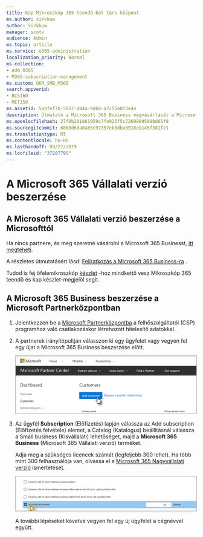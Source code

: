 ```yaml
---
title: Kap Mikroszkóp 365 teendő-ból társ központ
ms.author: sirkkuw
author: Sirkkuw
manager: scotv
audience: Admin
ms.topic: article
ms.service: o365-administration
localization_priority: Normal
ms.collection:
- Adm_O365
- M365-subscription-management
ms.custom: OKR_SMB_M365
search.appverid:
- BCS160
- MET150
ms.assetid: 5abfef7b-5957-484a-b06b-a7c55e013e44
description: Útmutató a Microsoft 365 Business megvásárlását a Microsoft Partnerközpontból.
ms.openlocfilehash: 27f0b291861959c7fe925f5c72698895999d65f8
ms.sourcegitcommit: 6003d6da0a85c97357eb3dba3918eb145f381fe1
ms.translationtype: MT
ms.contentlocale: hu-HU
ms.lasthandoff: 09/27/2019
ms.locfileid: "37287795"
---
```

# <a name="get-microsoft-365-business"></a>A Microsoft 365 Vállalati verzió beszerzése

## <a name="get-microsoft-365-business-from-microsoft"></a>A Microsoft 365 Vállalati verzió beszerzése a Microsofttól

Ha nincs partnere, és meg szeretné vásárolni a Microsoft 365 Businesst, [itt megteheti](https://www.microsoft.com/en-US/microsoft-365/business).

A részletes útmutatásért lásd: [Feliratkozás a Microsoft 365 Business-ra](sign-up.md) .

Tudod is fej őfelemikroszkóp [készlet](https://www.microsoft.com/en-us/store/locations/find-a-store?icid=en-us_UF_FAS) -hoz mindkettő vesz Mikroszkóp 365 teendő és kap készlet-megjelöl segít.
  
## <a name="get-microsoft-365-business-from-microsoft-partner-center"></a>A Microsoft 365 Business beszerzése a Microsoft Partnerközpontban

1. Jelentkezzen be a [Microsoft Partnerközpontba](https://go.microsoft.com/fwlink/p/?linkid=849910) a felhőszolgáltatói (CSP) programhoz való csatlakozáskor létrehozott hitelesítő adatokkal. 
    
2. A partnerek irányítópultján válasszon ki egy ügyfelet vagy vegyen fel egy újat a Microsoft 365 Business beszerzése előtt.
    
    ![In the Microsoft Partner center, add a new customer.](media/ec807d07-bbd2-411f-8fe1-c644cf9a3882.png)
  
3. Az ügyfél **Subscription** (Előfizetés) lapján válassza az Add subscription (Előfizetés felvétele) elemet, a Catalog (Katalógus) beállításnál válassza a Small business (Kisvállalati) lehetőséget, majd a **Microsoft 365 Business** (Microsoft 365 Vállalati verzió) terméket.
    
    Adja meg a szükséges licencek számát (legfeljebb 300 lehet). Ha több mint 300 felhasználója van, olvassa el a [Microsoft 365 Nagyvállalati verzió](https://go.microsoft.com/fwlink/p/?linkid=862316) ismertetését. 
    
    ![On the New subscription page choose small business.](media/52d99e89-2175-4974-84bb-dd626048541b.png)
  
    A további lépéseket követve vegyen fel egy új ügyfelet a cégnévvel együtt.
    


